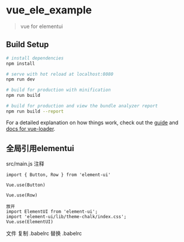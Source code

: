 # vue_ele_example

> vue for elementui

## Build Setup

``` bash
# install dependencies
npm install

# serve with hot reload at localhost:8080
npm run dev

# build for production with minification
npm run build

# build for production and view the bundle analyzer report
npm run build --report
```

For a detailed explanation on how things work, check out the [guide](http://vuejs-templates.github.io/webpack/) and [docs for vue-loader](http://vuejs.github.io/vue-loader).

## 全局引用elementui

  src/main.js
    注释
    
    import { Button, Row } from 'element-ui'
    
    Vue.use(Button)
    
    Vue.use(Row)
    
    放开
    import ElementUI from 'element-ui';
    import 'element-ui/lib/theme-chalk/index.css';
    Vue.use(ElementUI)
    
  文件  复制 .babelrc  替换  .babelrc
